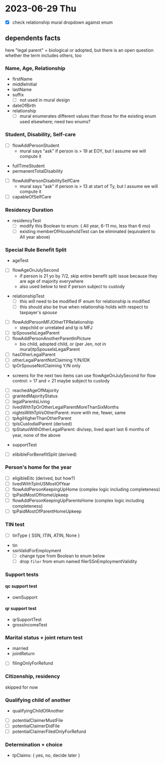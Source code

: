 # 2023-06-29 Thu

- [x] check relationship mural dropdown against enum


## dependents facts

here "legal parent" = biological or adopted, but there is an open question whether the term includes others, too

### Name, Age, Relationship

- firstName
- middleInitial
- lastName
- suffix
    - [ ] not used in mural design
- dateOfBirth
- relationship
    - [ ] mural enumerates different values than those for the existing enum used elsewhere; need two enums? 

### Student, Disability, Self-care

- [ ] flowAddPersonStudent
    - mural says "ask" if person is > 19 at EOY, but I assume we will compute it
- fullTimeStudent
- permanentTotalDisability
- [ ] flowAddPersonDisabilitySelfCare
    - mural says "ask" if person is > 13 at start of Ty, but I assume we will compute it
- [ ] capableOfSelfCare

### Residency Duration

- residencyTest
    - [ ] modify this Boolean to enum: { All year, 6-11 mo, less than 6 mo}
    - [ ] existing memberOfHouseholdTest can be eliminated (equivalent to All year above)

### Special Rule Benefit Split

- ageTest
- [ ] flowAgeOnJulySecond
    - if person is 21 yo by 7/2, skip entire benefit split issue because they are age of majority everywhere
    - also used below to test if person subject to custody
- relationshipTest
    - [ ] this will need to be modified IF enum for relationship is modified
    - [ ] this should also be true when relationship holds with respect to taxpayer's *spouse*
- [ ] flowAddPersonMFJOtherTPRelationship
    - stepchild or unrelated and tp is MFJ
- [ ] tpSpouseIsLegalParent
- [ ] flowAddPersonAnotherParentInPicture
    - bio child, adopted child, or (per Jen, not in mural)tpSpouseIsLegalParent
- [ ] hasOtherLegalParent
- [ ] otherLegalParentNotClaiming Y/N/IDK
- [ ] tpOrSpouseNotClaiming Y/N only
- screens for the next two items can use flowAgeOnJulySecond for flow control: > 17 and < 21 maybe subject to custody
- [ ] reachedAgeOfMajority
- [ ] grantedMajorityStatus
- [ ] legalParentsLiving
- [ ] livedWithTpOrOtherLegalParentMoreThanSixMonths
- [ ] nightsWithTpVsOtherParent: more with me, fewer, same
- [ ] tpAgiHigherThanOtherParent
- [ ] tpIsCustodialParent (derived)
- [ ] tpStatusWithOtherLegalParent: div/sep, lived apart last 6 months of year, none of the above
- supportTest 
- [ ] elibibleForBenefitSplit (derived)

### Person's home for the year

- [ ] eligibleEitc (derived, but how?)
- [ ] livedWithTpInUSMostOfYear
- [ ] flowAddPersonKeepingUpHome (complex logic including completeness)
- [ ] tpPaidMostOfHomeUpkeep
- [ ] flowAddPersonKeepingUpParentsHome (complex logic including completeness)
- [ ] tpPaidMostOfParentHomeUpkeep

### TIN test

- [ ] tinType { SSN, ITIN, ATIN, None }
- tin
- ssnValidForEmployment
    - [ ] change type from Boolean to enum below
    - [ ] drop `filer` from enum named filerSSnEmploymentValidity

### Support tests

#### qc support test

- ownSupport

#### qr support test

- qrSupportTest 
- grossIncomeTest

### Marital status + joint return test

- married
- jointReturn
- [ ] filingOnlyForRefund

### Citizenship, residency

skipped for now

### Qualifying child of another

- qualifyingChildOfAnother
- [ ] potentialClaimerMustFile
- [ ] potentialClaimerDidFile
- [ ] potentialClaimerFiledOnlyForRefund

### Determination + choice

- tpClaims: { yes, no, decide later }
